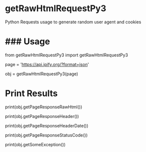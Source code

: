 # getRawHtmlRequestPy3
Python Requests usage to generate random user agent and cookies

# ### Usage

from getRawHtmlRequestPy3 import getRawHtmlRequestPy3

page = 'https://api.ipify.org/?format=json'

obj = getRawHtmlRequestPy3(page)

# Print Results

print(obj.getPageResponseRawHtml())

print(obj.getPageResponseHeader())

print(obj.getPageResponseHeaderDate())

print(obj.getPageResponseStatusCode())

print(obj.getSomeException())
